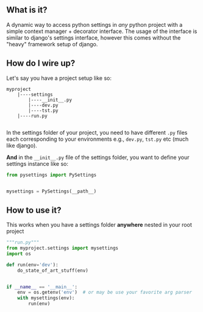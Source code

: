 ## What is it?
A dynamic way to access python settings in *any* python project with a simple context 
manager + decorator interface. The usage of the interface is similar to django's settings interface, 
however this comes without the "heavy" framework setup of django.

## How do I wire up?
Let's say you have a project setup like so:
```
myproject
    |----settings
        |----__init__.py
        |----dev.py
        |----tst.py
    |----run.py
   
```
In the settings folder of your project, you need to have different `.py` files each corresponding to 
your environments e.g., `dev.py`, `tst.py` etc (much like django).

**And** in the `__init__.py` file of the settings folder, you want to define your settings instance
like so:
```python
from pysettings import PySettings


mysettings = PySettings(__path__)
```
## How to use it?
This works when you have a settings folder **anywhere** nested in your root project
```python
"""run.py"""
from myproject.settings import mysettings
import os

def run(env='dev'):
    do_state_of_art_stuff(env)


if __name__ == '__main__':
    env = os.getenv('env')  # or may be use your favorite arg parser
    with mysettings(env):
        run(env)
```
